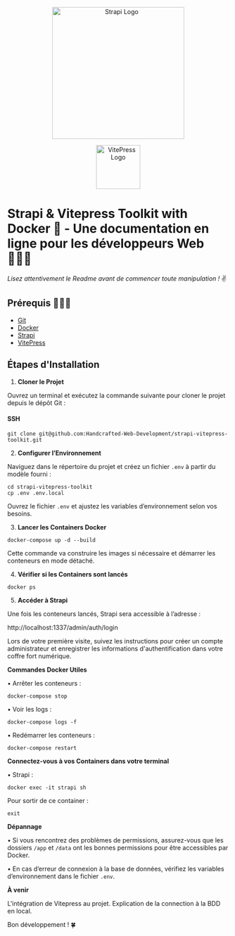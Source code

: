 <p align="center"><a href="https://strapi.io" target="_blank"><img src="https://strapi.io/assets/strapi-logo-light.svg" width="300" alt="Strapi Logo"></a></p>
<p align="center"><a href="https://vitepress.dev" target="_blank"><img src="https://vitepress.dev/vitepress-logo-mini.svg" width="100" alt="VitePress Logo"></a></p>

# Strapi & Vitepress Toolkit with Docker 🐳 - Une documentation en ligne pour les développeurs Web  👨🏼‍💻

_Lisez attentivement le Readme avant de commencer toute manipulation !_ ✌️

## Prérequis 👨🏼‍🏫

- [Git](https://git-scm.com/)
- [Docker](https://www.docker.com)
- [Strapi](https://strapi.io)
- [VitePress](https://vitepress.dev)

## Étapes d'Installation

1. **Cloner le Projet**

Ouvrez un terminal et exécutez la commande suivante pour cloner le projet depuis le dépôt Git :

#### SSH

```shell
git clone git@github.com:Handcrafted-Web-Development/strapi-vitepress-toolkit.git
```

2. **Configurer l’Environnement**

Naviguez dans le répertoire du projet et créez un fichier `.env` à partir du modèle fourni :

```shell
cd strapi-vitepress-toolkit
cp .env .env.local
```

Ouvrez le fichier `.env` et ajustez les variables d’environnement selon vos besoins.

3. **Lancer les Containers Docker**

```shell
docker-compose up -d --build
```

Cette commande va construire les images si nécessaire et démarrer les conteneurs en mode détaché.

4. **Vérifier si les Containers sont lancés**

```shell
docker ps
```

5. **Accéder à Strapi**

Une fois les conteneurs lancés, Strapi sera accessible à l’adresse :

http://localhost:1337/admin/auth/login

Lors de votre première visite, suivez les instructions pour créer un compte administrateur et enregistrer les informations d'authentification dans votre coffre fort numérique.

**Commandes Docker Utiles**

•	Arrêter les conteneurs :
```shell
docker-compose stop
```

•	Voir les logs :
```shell
docker-compose logs -f
```

•	Redémarrer les conteneurs :
```shell
docker-compose restart
```

**Connectez-vous à vos Containers dans votre terminal**

•	Strapi :

```shell
docker exec -it strapi sh
```

Pour sortir de ce container :

```shell
exit
```

**Dépannage**

•	Si vous rencontrez des problèmes de permissions, assurez-vous que les dossiers `/app` et `/data` ont les bonnes permissions pour être accessibles par Docker.

•	En cas d’erreur de connexion à la base de données, vérifiez les variables d’environnement dans le fichier `.env`.

**À venir**

L'intégration de Vitepress au projet.
Explication de la connection à la BDD en local.

Bon développement ! 🍀